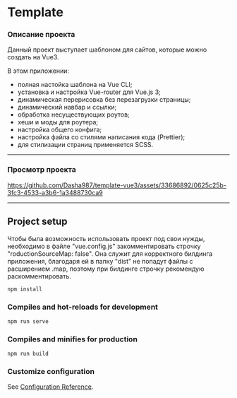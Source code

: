 # Template

### Описание проекта
Данный проект выступает шаблоном для сайтов, которые можно создать на Vue3.

В этом приложении:
- полная настойка шаблона на Vue CLI;
- установка и настройка Vue-router для Vue.js 3;
- динамическая перерисовка без перезагрузки страницы;
- динамический навбар и ссылки;
- обработка несуществующих роутов;
- хеши и моды для роутера;
- настройка общего конфига;
- настройка файла со стилями написания кода (Prettier);
- для стилизации страниц применяется SСSS.
***
### Просмотр проекта

https://github.com/Dasha987/template-vue3/assets/33686892/0625c25b-3fc3-4533-a3b6-1a3488730ca9
***
## Project setup
Чтобы была возможность использовать проект под свои нужды, необходимо в файле "vue.config.js" закомментировать строчку "roductionSourceMap: false". Она служит для корректного билдинга приложения, благодаря ей в папку "dist" не попадут файлы с расширением .map, поэтому при билдинге строчку рекомендую раскомментировать.
```
npm install
```

### Compiles and hot-reloads for development

```
npm run serve
```

### Compiles and minifies for production

```
npm run build
```

### Customize configuration

See [Configuration Reference](https://cli.vuejs.org/config/).
